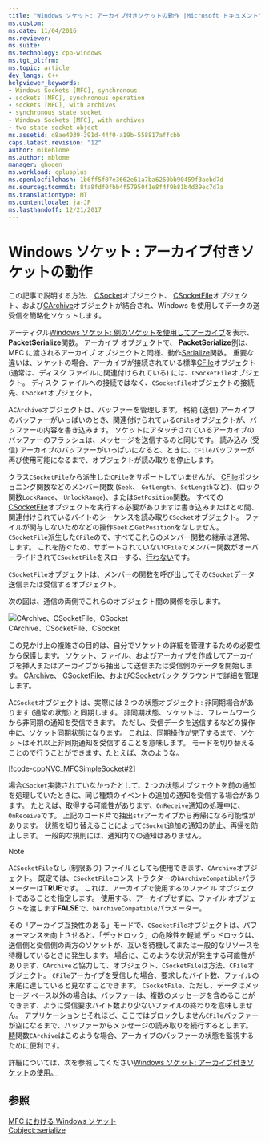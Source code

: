 ```yaml
---
title: "Windows ソケット: アーカイブ付きソケットの動作 |Microsoft ドキュメント"
ms.custom: 
ms.date: 11/04/2016
ms.reviewer: 
ms.suite: 
ms.technology: cpp-windows
ms.tgt_pltfrm: 
ms.topic: article
dev_langs: C++
helpviewer_keywords:
- Windows Sockets [MFC], synchronous
- sockets [MFC], synchronous operation
- sockets [MFC], with archives
- synchronous state socket
- Windows Sockets [MFC], with archives
- two-state socket object
ms.assetid: d8ae4039-391d-44f0-a19b-558817affcbb
caps.latest.revision: "12"
author: mikeblome
ms.author: mblome
manager: ghogen
ms.workload: cplusplus
ms.openlocfilehash: 1b6ff5f07e3662e61a7ba6260bb90459f3aebd7d
ms.sourcegitcommit: 8fa8fdf0fbb4f57950f1e8f4f9b81b4d39ec7d7a
ms.translationtype: MT
ms.contentlocale: ja-JP
ms.lasthandoff: 12/21/2017
---
```

# <a name="windows-sockets-how-sockets-with-archives-work"></a>Windows ソケット : アーカイブ付きソケットの動作
この記事で説明する方法、 [CSocket](../mfc/reference/csocket-class.md)オブジェクト、 [CSocketFile](../mfc/reference/csocketfile-class.md)オブジェクト、および[CArchive](../mfc/reference/carchive-class.md)オブジェクトが結合され、Windows を使用してデータの送受信を簡略化ソケットします。  
  
 アーティクル[Windows ソケット: 例のソケットを使用してアーカイブ](../mfc/windows-sockets-example-of-sockets-using-archives.md)を表示、 **PacketSerialize**関数。 アーカイブ オブジェクトで、 **PacketSerialize**例は、MFC に渡されるアーカイブ オブジェクトと同様、動作[Serialize](../mfc/reference/cobject-class.md#serialize)関数。 重要な違いは、ソケットの場合、アーカイブが接続されている標準[CFile](../mfc/reference/cfile-class.md)オブジェクト (通常は、ディスク ファイルに関連付けられている) には、`CSocketFile`オブジェクト。 ディスク ファイルへの接続ではなく、`CSocketFile`オブジェクトの接続先、`CSocket`オブジェクト。  
  
 A`CArchive`オブジェクトは、バッファーを管理します。 格納 (送信) アーカイブのバッファーがいっぱいのとき、関連付けられている`CFile`オブジェクトが、バッファーの内容を書き込みます。 ソケットにアタッチされているアーカイブのバッファーのフラッシュは、メッセージを送信するのと同じです。 読み込み (受信) アーカイブのバッファーがいっぱいになると、ときに、`CFile`バッファーが再び使用可能になるまで、オブジェクトが読み取りを停止します。  
  
 クラス`CSocketFile`から派生した`CFile`をサポートしていませんが、 [CFile](../mfc/reference/cfile-class.md)ポジショニング関数などのメンバー関数 (`Seek`、 `GetLength`、`SetLength`など)、(ロック関数`LockRange`、 `UnlockRange`)、または`GetPosition`関数。 すべての[CSocketFile](../mfc/reference/csocketfile-class.md)オブジェクトを実行する必要がありますは書き込みまたはとの間、関連付けられているバイトのシーケンスを読み取り`CSocket`オブジェクト。 ファイルが関与しないためなどの操作`Seek`と`GetPosition`をなしません。 `CSocketFile`派生した`CFile`ので、すべてこれらのメンバー関数の継承は通常、します。 これを防ぐため、サポートされていない`CFile`でメンバー関数がオーバーライドされて`CSocketFile`をスローする、[行わない](../mfc/reference/cnotsupportedexception-class.md)です。  
  
 `CSocketFile`オブジェクトは、メンバーの関数を呼び出してその`CSocket`データ送信または受信するオブジェクト。  
  
 次の図は、通信の両側でこれらのオブジェクト間の関係を示します。  
  
 ![CArchive、CSocketFile、CSocket](../mfc/media/vc38ia1.gif "vc38ia1")  
CArchive、CSocketFile、CSocket  
  
 この見かけ上の複雑さの目的は、自分でソケットの詳細を管理するための必要性から保護します。 ソケット、ファイル、およびアーカイブを作成してアーカイブを挿入またはアーカイブから抽出して送信または受信側のデータを開始します。 [CArchive](../mfc/reference/carchive-class.md)、 [CSocketFile](../mfc/reference/csocketfile-class.md)、および[CSocket](../mfc/reference/csocket-class.md)バック グラウンドで詳細を管理します。  
  
 A`CSocket`オブジェクトは、実際には 2 つの状態オブジェクト: 非同期場合があります (通常の状態) と同期します。 非同期状態、ソケットは、フレームワークから非同期の通知を受信できます。 ただし、受信データを送信するなどの操作中に、ソケット同期状態になります。 これは、同期操作が完了するまで、ソケットはそれ以上非同期通知を受信することを意味します。 モードを切り替えることので行うことができます、たとえば、次のような。  
  
 [!code-cpp[NVC_MFCSimpleSocket#2](../mfc/codesnippet/cpp/windows-sockets-how-sockets-with-archives-work_1.cpp)]  
  
 場合`CSocket`実装されていなかったとして、2 つの状態オブジェクトを前の通知を処理していたときに、同じ種類のイベントの追加の通知を受信する場合があります。 たとえば、取得する可能性があります、`OnReceive`通知の処理中に、`OnReceive`です。 上記のコード片で抽出`str`アーカイブから再帰になる可能性があります。 状態を切り替えることによって`CSocket`追加の通知の防止、再帰を防止します。 一般的な規則には、通知内での通知はありません。  
  
> [!NOTE]
>  A`CSocketFile`なし (制限あり) ファイルとしても使用できます、`CArchive`オブジェクト。 既定では、`CSocketFile`コンス トラクターの`bArchiveCompatible`パラメーターは**TRUE**です。 これは、アーカイブで使用するのファイル オブジェクトであることを指定します。 使用する、アーカイブせずに、ファイル オブジェクトを渡します**FALSE**で、`bArchiveCompatible`パラメーター。  
  
 その「アーカイブ互換性のある」モードで、`CSocketFile`オブジェクトは、パフォーマンスを向上させると、「デッドロック」の危険性を軽減 デッドロックは、送信側と受信側の両方のソケットが、互いを待機してまたは一般的なリソースを待機しているときに発生します。 場合に、このような状況が発生する可能性があります、`CArchive`と協力して、オブジェクト、`CSocketFile`は方法、`CFile`オブジェクト。 `CFile`アーカイブを受信した場合、要求したバイト数、ファイルの末尾に達していると見なすことできます。 `CSocketFile`、ただし、データはメッセージ ベース以外の場合は、バッファーは、複数のメッセージを含めることができます、ように受信要求バイト数より少ないファイルの終わりを意味しません。 アプリケーションとそれほど、ここではブロックしません`CFile`バッファーが空になるまで、バッファーからメッセージの読み取りを続行するとします。 [時](../mfc/reference/carchive-class.md#isbufferempty)関数`CArchive`はこのような場合、アーカイブのバッファーの状態を監視するために便利です。  
  
 詳細については、次を参照してください[Windows ソケット: アーカイブ付きソケットの使用。](../mfc/windows-sockets-using-sockets-with-archives.md)  
  
## <a name="see-also"></a>参照  
 [MFC における Windows ソケット](../mfc/windows-sockets-in-mfc.md)   
 [Cobject::serialize](../mfc/reference/cobject-class.md#serialize)

